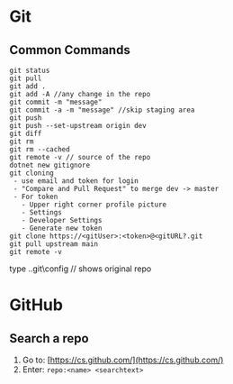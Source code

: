# Git

## Common Commands

```
git status
git pull
git add .
git add -A //any change in the repo
git commit -m "message"
git commit -a -m "message" //skip staging area
git push
git push --set-upstream origin dev
git diff
git rm
git rm --cached
git remote -v // source of the repo
dotnet new gitignore
git cloning
 - use email and token for login
 - "Compare and Pull Request" to merge dev -> master
 - For token
   - Upper right corner profile picture
   - Settings
   - Developer Settings
   - Generate new token
git clone https://<gitUser>:<token>@<gitURL?.git
git pull upstream main
git remote -v
 ```
type .\.git\config  // shows original repo

# GitHub

## Search a repo

1. Go to: [https://cs.github.com/](https://cs.github.com/)
2. Enter: ```repo:<name> <searchtext>```
